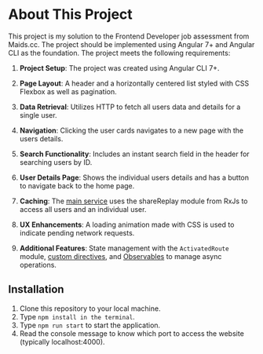 # About This Project

This project is my solution to the Frontend Developer job assessment from Maids.cc. The project should be implemented using Angular 7+ and Angular CLI as the foundation. The project meets the following requirements:

1. **Project Setup**: The project was created using Angular CLI 7+.

2. **Page Layout**: A header and a horizontally centered list styled with CSS Flexbox as well as pagination.

3. **Data Retrieval**: Utilizes HTTP to fetch all users data and details for a single user.

4. **Navigation**: Clicking the user cards navigates to a new page with the users details.

5. **Search Functionality**: Includes an instant search field in the header for searching users by ID.

6. **User Details Page**: Shows the individual users details and has a button to navigate back to the home page.

7. **Caching**: The [main service](/src/app/services/users.service.ts) uses the shareReplay module from RxJs to access all users and an individual user.

8. **UX Enhancements**: A loading animation made with CSS is used to indicate pending network requests.

9. **Additional Features**: State management with the `ActivatedRoute` module, [custom directives](/src/app/app.module.ts), and [Observables](/src/app/services/users.service.ts) to manage async operations. 

## Installation

1. Clone this repository to your local machine.
2. Type `npm install in the terminal`.
3. Type `npm run start` to start the application.
4. Read the console message to know which port to access the website (typically localhost:4000).